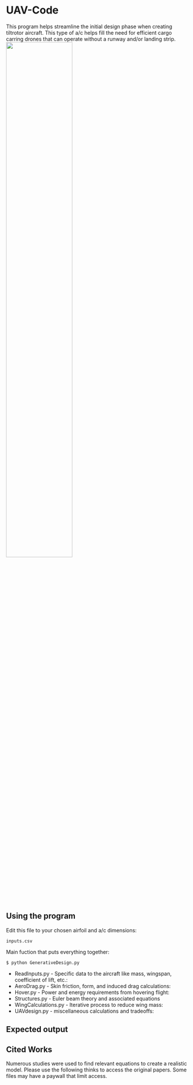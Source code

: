 # UAV-Code

This program helps streamline the initial design phase when creating tiltrotor aircraft. This type of a/c helps fill the need for efficient cargo carring drones that can operate without a runway and/or landing strip.
<img src="https://user-images.githubusercontent.com/83112082/158711492-ad390191-10b6-4bf6-add6-52dd5bcf30c0.jpg" width="60%" height="60%">

## Using the program
Edit this file to your chosen airfoil and a/c dimensions:
```
inputs.csv
```
Main fuction that puts everything together:
```
$ python GenerativeDesign.py
```

  - ReadInputs.py - Specific data to the aircraft like mass, wingspan, coefficient of lift, etc.:
  - AeroDrag.py - Skin friction, form, and induced drag calculations:
  - Hover.py - Power and energy requirements from hovering flight:
  - Structures.py - Euler beam theory and associated equations
  - WingCalculations.py - Iterative process to reduce wing mass:
  - UAVdesign.py - miscellaneous calculations and tradeoffs:

## Expected output

## Cited Works
Numerous studies were used to find relevant equations to create a realistic model. Please use the following thinks to access the original papers. Some files may have a paywall that limit access.
